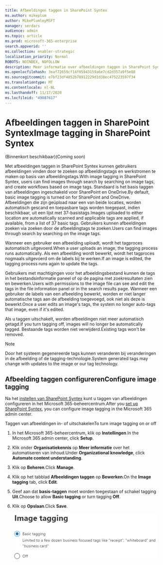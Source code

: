 ```yaml
---
title: Afbeeldingen taggen in SharePoint Syntex
ms.author: mikeplum
author: MikePlumleyMSFT
manager: serdars
audience: admin
ms.topic: article
ms.prod: microsoft-365-enterprise
search.appverid: ''
ms.collection: enabler-strategic
localization_priority: Normal
ROBOTS: NOINDEX, NOFOLLOW
description: Meer informatie over afbeeldingen taggen in SharePoint Syntex
ms.openlocfilehash: 3eaf72659cf14f05943159a6e7cd2d357a9f5e88
ms.sourcegitcommit: e7bf23df4852b78912229d1d38ec475223597f34
ms.translationtype: MT
ms.contentlocale: nl-NL
ms.lasthandoff: 11/17/2020
ms.locfileid: "49087617"
---
```

# <a name="image-tagging-in-sharepoint-syntex"></a><span data-ttu-id="c2580-103">Afbeeldingen taggen in SharePoint Syntex</span><span class="sxs-lookup"><span data-stu-id="c2580-103">Image tagging in SharePoint Syntex</span></span>

<span data-ttu-id="c2580-104">(Binnenkort beschikbaar)</span><span class="sxs-lookup"><span data-stu-id="c2580-104">(Coming soon)</span></span>

<span data-ttu-id="c2580-105">Met afbeeldingen taggen in SharePoint Syntex kunnen gebruikers afbeeldingen vinden door te zoeken op afbeeldingstags en werkstromen te maken op basis van afbeeldingstags.</span><span class="sxs-lookup"><span data-stu-id="c2580-105">With image tagging in SharePoint Syntex, users can find images through search by searching on image tags, and create workflows based on image tags.</span></span> <span data-ttu-id="c2580-106">Standaard is het basis taggen van afbeeldingen ingeschakeld voor SharePoint en OneDrive.</span><span class="sxs-lookup"><span data-stu-id="c2580-106">By default, basic image tagging is turned on for SharePoint and OneDrive.</span></span> <span data-ttu-id="c2580-107">Afbeeldingen die zijn geüpload naar een van beide locaties, worden automatisch gescand en toepasbare tags worden toegepast, indien beschikbaar, uit een lijst met 37-basistags.</span><span class="sxs-lookup"><span data-stu-id="c2580-107">Images uploaded to either location are automatically scanned and applicable tags are applied, if available, from a list of 37 basic tags.</span></span> <span data-ttu-id="c2580-108">Gebruikers kunnen afbeeldingen zoeken via zoeken door de afbeeldingtags te zoeken.</span><span class="sxs-lookup"><span data-stu-id="c2580-108">Users can find images through search by searching on the image tags.</span></span>

<span data-ttu-id="c2580-109">Wanneer een gebruiker een afbeelding uploadt, wordt het tagproces automatisch uitgevoerd.</span><span class="sxs-lookup"><span data-stu-id="c2580-109">When a user uploads an image, the  tagging process runs automatically.</span></span> <span data-ttu-id="c2580-110">Als een afbeelding wordt bewerkt, wordt het tagproces nogmaals uitgevoerd om de labels bij te werken.</span><span class="sxs-lookup"><span data-stu-id="c2580-110">If an image is edited, the tagging process runs again to update the tags.</span></span>

<span data-ttu-id="c2580-111">Gebruikers met machtigingen voor het afbeeldingsbestand kunnen de tags in het bestandsinformatie paneel of op de pagina met zoekresultaten zien en bewerken.</span><span class="sxs-lookup"><span data-stu-id="c2580-111">Users with permissions to the image file can see and edit the tags in the file information panel or in the search results page.</span></span> <span data-ttu-id="c2580-112">Wanneer een gebruiker de labels van een afbeelding bewerkt, worden er niet langer automatische tags aan de afbeelding toegevoegd, ook niet als deze is bewerkt.</span><span class="sxs-lookup"><span data-stu-id="c2580-112">Once a user edits an image's tags, the system no longer auto-tags that image, even if it's edited.</span></span>

<span data-ttu-id="c2580-113">Als u taggen uitschakelt, worden afbeeldingen niet meer automatisch getagd.</span><span class="sxs-lookup"><span data-stu-id="c2580-113">If you turn tagging off, images will no longer be automatically tagged.</span></span> <span data-ttu-id="c2580-114">Bestaande tags worden niet verwijderd.</span><span class="sxs-lookup"><span data-stu-id="c2580-114">Existing tags won't be removed.</span></span>

> [!NOTE]
> <span data-ttu-id="c2580-115">Door het systeem gegenereerde tags kunnen veranderen bij veranderingen in de afbeelding of de tagging-technologie.</span><span class="sxs-lookup"><span data-stu-id="c2580-115">System generated tags may change with updates to the image or our tag technology.</span></span>


## <a name="configure-image-tagging"></a><span data-ttu-id="c2580-116">Afbeelding taggen configureren</span><span class="sxs-lookup"><span data-stu-id="c2580-116">Configure image tagging</span></span>

<span data-ttu-id="c2580-117">Na het [instellen van SharePoint Syntex](set-up-content-understanding.md) kunt u taggen van afbeeldingen configureren in het Microsoft 365-beheercentrum.</span><span class="sxs-lookup"><span data-stu-id="c2580-117">After you [set up SharePoint Syntex](set-up-content-understanding.md), you can configure image tagging in the Microsoft 365 admin center.</span></span>  

<span data-ttu-id="c2580-118">Taggen van afbeeldingen in- of uitschakelen</span><span class="sxs-lookup"><span data-stu-id="c2580-118">To turn image tagging on or off</span></span>

1. <span data-ttu-id="c2580-119">In het Microsoft 365-beheercentrum, klik op **Instellingen**.</span><span class="sxs-lookup"><span data-stu-id="c2580-119">In the Microsoft 365 admin center, click **Setup**.</span></span>

2. <span data-ttu-id="c2580-120">Klik onder **Organisatiekennis** op **Meer informatie** over het automatiseren van inhoud.</span><span class="sxs-lookup"><span data-stu-id="c2580-120">Under **Organizational knowledge**, click **Automate content understanding**.</span></span>

3. <span data-ttu-id="c2580-121">Klik op **Beheren**.</span><span class="sxs-lookup"><span data-stu-id="c2580-121">Click **Manage**.</span></span>

4. <span data-ttu-id="c2580-122">Klik op het tabblad **Afbeeldingen taggen** op **Bewerken**.</span><span class="sxs-lookup"><span data-stu-id="c2580-122">On the **Image tagging** tab, click **Edit**.</span></span>

5. <span data-ttu-id="c2580-123">Geef aan dat **basis-taggen** moet worden toegestaan of schakel tagging **Uit**.</span><span class="sxs-lookup"><span data-stu-id="c2580-123">Choose to allow **Basic tagging** or turn tagging **Off**.</span></span>

6. <span data-ttu-id="c2580-124">Klik op **Opslaan**.</span><span class="sxs-lookup"><span data-stu-id="c2580-124">Click **Save**.</span></span>

    ![Schermafbeelding van besturingselement voor afbeeldingen taggen](../media/content-understanding/sharepoint-syntex-image-tagging-control.png)
